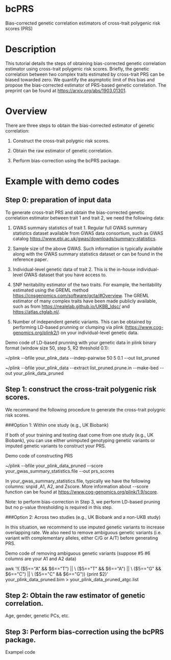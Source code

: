 # bcPRS

Bias-corrected genetic correlation estimators of cross-trait polygenic risk scores (PRS)

# Description

This tutorial details the steps of obtaining bias-corrected genetic correlation estimator using cross-trait polygenic risk scores. Briefly, the genetic correlation between two complex traits estimated by cross-trait PRS can be biased towarded zero. We quantify the asymptotic limit of this bias and propose the bias-corrected estimator of PRS-based genetic correlation. The preprint can be found at https://arxiv.org/abs/1903.01301. 

# Overview

There are three steps to obtain the bias-corrected estimator of genetic correlation:

1. Construct the cross-trait polygnic risk scores. 

2. Obtain the raw estimator of genetic correlation.

3. Perform bias-correction using the bcPRS package. 


# Example with demo codes

## Step 0: preparation of input data
To generate cross-trait PRS and obtain the bias-corrected genetic correlation estimator between trait 1 and trait 2, we need the following data:

1) GWAS summary statistics of trait 1. 
Regular full GWAS summary statistics dataset available from GWAS data consortium, such as GWAS catalog https://www.ebi.ac.uk/gwas/downloads/summary-statistics.

2) Sample size of the above GWAS.
Such information is typically available along with the GWAS summary statistics dataset or can be found in the reference paper. 

3) Individual-level genetic data of trait 2.
This is the in-house individual-level GWAS dataset that you have access to. 

4) SNP heritability estimator of the two traits. 
For example, the heritability estimated using the GREML method https://cnsgenomics.com/software/gcta/#Overview. The GREML estimator of many complex traits have been made publicly available, such as from https://nealelab.github.io/UKBB_ldsc/ and https://atlas.ctglab.nl/. 

5) Number of independent genetic variants. This can be obtained by performing LD-based prunning or clumping via plink (https://www.cog-genomics.org/plink2/) on your individual-level genetic data. 

Demo code of LD-based prunning with your genetic data in plink binary format (window size 50, step 5, R2 threshold 0.1): 

~/plink --bfile your_plink_data --indep-pairwise 50 5 0.1 --out list_pruned

~/plink --bfile your_plink_data  --extract list_pruned.prune.in --make-bed  --out your_plink_data_pruned


## Step 1: construct the cross-trait polygenic risk scores.

We recommand the following procedure to generate the cross-trait polygnic risk scores. 

###Option 1: Within one study (e.g., UK Biobank) 

If both of your training and testing daat come from one study (e.g., UK Biobank), you can use either unimputed genotyping genetic variants or imputed genetic variants to construct your PRS. 

Demo code of constructing PRS

~/plink --bfile your_plink_data_pruned   --score  your_gwas_summary_statistics.file  --out prs_scores

In your_gwas_summary_statistics.file, typically we have the following columns: snpid ,A1, A2, and Zscore.
More information about --score function can be found at https://www.cog-genomics.org/plink/1.9/score. 

Note: to perform bias-correction in Step 3, we perform LD-based pruning but no p-value thresholding is required in this step.  

###Option 2: Across two studies (e.g., UK Biobank and a non-UKB study) 

In this situation, we recommend to use imputed genetic variants to increase overlapping rate. We also need to remove ambiguous genetic variants (i.e. variant with complementary alleles, either C/G or A/T) before generating PRS.

Demo code of removing ambiguous genetic variants (suppose #5 #6 columns are your A1 and A2 data)

awk '!( ($5=="A" && $6=="T") || \
($5=="T" && $6=="A") || \
($5=="G" && $6=="C") || \
($5=="C" && $6=="G")) {print $2}' your_plink_data_pruned.bim > your_plink_data_pruned_atgc.list

## Step 2: Obtain the raw estimator of genetic correlation.

Age, gender, genetic PCs, etc. 

## Step 3: Perform bias-correction using the bcPRS package. 

Exampel code 

